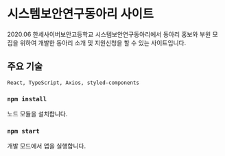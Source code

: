 # 시스템보안연구동아리 사이트

2020.06 한세사이버보안고등학교 시스템보안연구동아리에서 동아리 홍보와 부원 모집을 위하여 개발한 동아리 소개 및 지원신청을 할 수 있는 사이트입니다.

## 주요 기술

`React, TypeScript, Axios, styled-components`

### `npm install`

노드 모듈을 설치합니다.

### `npm start`

개발 모드에서 앱을 실행합니다.<br>
